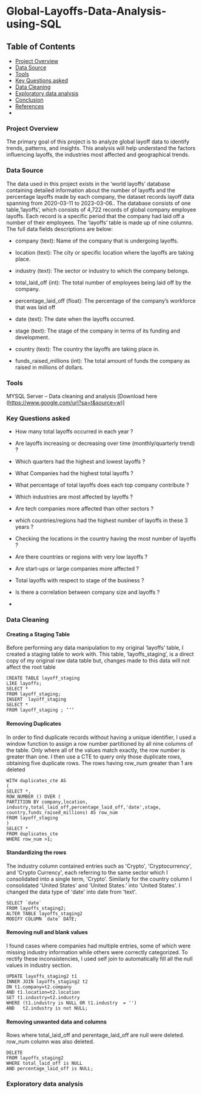 # Global-Layoffs-Data-Analysis-using-SQL

## Table of Contents
- [Project Overview](#project-overview)
- [Data Source](#data-source)
- [Tools](#tools)
- [Key Questions asked](#key-questions-asked)
- [Data Cleaning](#data-cleaning)
- [Exploratory data analysis](#exploratory-data-analysis)
- [Conclusion](#conclusion)
- [References](#conclusion)
- 
### Project Overview
The primary goal of this project is to analyze global layoff data to identify trends, patterns, and insights. This analysis will help understand the factors influencing layoffs, the industries most affected and geographical trends.
### Data Source
The data used in this project exists in the ‘world layoffs’ database containing detailed information about the number of layoffs and the percentage layoffs made by each company, the dataset records layoff data spanning from 2020-03-11 to 2023-03-06.. The database consists of one table,’layoffs’, which consists of 4,722 records of global company employee layoffs. Each record is a specific period that the company had laid off a number of their employees. The ‘layoffs’ table is made up of nine columns.
The full data fields descriptions are below:

- company (text): Name of the company that is undergoing layoffs.

- location (text): The city or specific location where the layoffs are taking place.

- industry (text): The sector or industry to which the company belongs.

- total_laid_off (int): The total number of employees being laid off by the company.

- percentage_laid_off (float): The percentage of the company’s workforce that was laid off

- date (text): The date when the layoffs occurred.

- stage (text): The stage of the company in terms of its funding and development.

- country (text): The country the layoffs are taking place in.

- funds_raised_millions (int): The total amount of funds the company as raised in millions of dollars.

### Tools 
MYSQL Server – Data cleaning and analysis [Download here (https://www.google.com/url?sa=t&source=w)]

### Key Questions asked

- How many total layoffs occurred in each year ?

- Are layoffs increasing or decreasing over time (monthly/quarterly trend) ?

- Which quarters had the highest and lowest layoffs ?

- What Companies had the highest total layoffs ?

- What percentage of total layoffs does each top company contribute ?

- Which industries are most affected by layoffs ?

- Are tech companies more affected than other sectors ?

- which countries/regions had the highest number of layoffs in these 3 years ?

- Checking the locations in the country having the most number of layoffs ?

- Are there countries or regions with very low layoffs ?

- Are start-ups or large companies more affected ?

- Total layoffs with respect to stage of the business ?

- Is there a correlation between company size and layoffs ?
-
### Data Cleaning 

#### Creating a Staging Table
Before performing any data manipulation to my original ‘layoffs’ table, I created a staging table to work with. This table, ‘layoffs_staging’, is a direct copy of my original raw data table but, changes made to this data will not affect the root table


    CREATE TABLE layoff_staging   
    LIKE layoffs;
    SELECT *
    FROM layoff_staging;
    INSERT  layoff_staging
    SELECT *
    FROM layoff_staging ; ‘‘‘

#### Removing Duplicates
In order to find duplicate records without having a unique identifier, I used a window function to assign a row number partitioned by all nine columns of the table. Only where all of the values match exactly, the row number is greater than one. I then use a CTE to query only those duplicate rows, obtaining five duplicate rows. The rows having row_num greater than 1 are deleted

    WITH duplicates_cte AS
    (
    SELECT *,
    ROW_NUMBER () OVER (
    PARTITION BY company,location,
    industry,total_laid_off,percentage_laid_off,'date',stage,
    country,funds_raised_millions) AS row_num
    FROM layoff_staging
    )
    SELECT *
    FROM duplicates_cte 
    WHERE row_num >1;
#### Standardizing the rows
The industry column contained entries such as 'Crypto', 'Cryptocurrency', and 'Crypto Currency', each referring to the same sector which I consolidated into a single term, 'Crypto'. Similarly for the country column I consolidated 'United States' and 'United States.' into 'United States'.
I changed the data type of  'date' into date from 'text'.

    SELECT `date`
    FROM layoffs_staging2;
    ALTER TABLE layoffs_staging2
    MODIFY COLUMN `date` DATE;

#### Removing null and blank values
I found cases where companies had multiple entries, some of which were missing industry information while others were correctly categorized. To rectify these inconsistencies, I used self join to automatically fill all the null values in industry section.

    UPDATE layoffs_staging2 t1 
    INNER JOIN layoffs_staging2 t2 
    ON t1.company=t2.company
    AND t1.location=t2.location
    SET t1.industry=t2.industry
    WHERE (t1.industry is NULL OR t1.industry  = '')
    AND   t2.industry is not NULL;

#### Removing unwanted data and columns
Rows where total_laid_off and perentage_laid_off are null were deleted.
row_num column was also deleted.
      
    DELETE
    FROM layoffs_staging2
    WHERE total_laid_off is NULL
    AND percentage_laid_off is NULL;

### Exploratory data analysis

    
